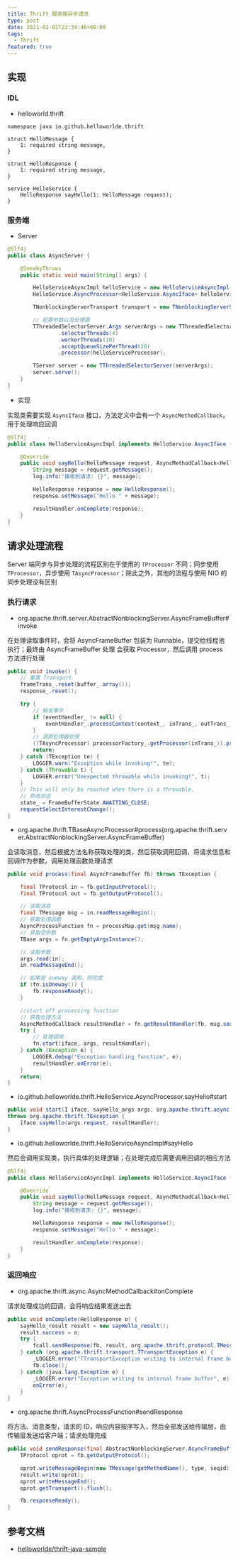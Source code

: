 ```yaml
---
title: Thrift 服务端异步请求
type: post
date: 2021-02-01T22:34:46+08:00
tags:
  - Thrift
featured: true
---
```


## 实现

### IDL

- helloworld.thrift

```thrift
namespace java io.github.helloworlde.thrift

struct HelloMessage {
    1: required string message,
}

struct HelloResponse {
    1: required string message,
}

service HelloService {
    HelloResponse sayHello(1: HelloMessage request);
}
```

### 服务端

- Server

```java
@Slf4j
public class AsyncServer {

    @SneakyThrows
    public static void main(String[] args) {

        HelloServiceAsyncImpl helloService = new HelloServiceAsyncImpl();
        HelloService.AsyncProcessor<HelloService.AsyncIface> helloServiceProcessor = new HelloService.AsyncProcessor<>(helloService);

        TNonblockingServerTransport transport = new TNonblockingServerSocket(9090);

        // 配置参数以及处理器
        TThreadedSelectorServer.Args serverArgs = new TThreadedSelectorServer.Args(transport)
                .selectorThreads(4)
                .workerThreads(10)
                .acceptQueueSizePerThread(20)
                .processor(helloServiceProcessor);

        TServer server = new TThreadedSelectorServer(serverArgs);
        server.serve();
    }
}
```

- 实现

实现类需要实现 `AsyncIface` 接口，方法定义中会有一个 `AsyncMethodCallback`，用于处理响应回调

```java
@Slf4j
public class HelloServiceAsyncImpl implements HelloService.AsyncIface {

    @Override
    public void sayHello(HelloMessage request, AsyncMethodCallback<HelloResponse> resultHandler) throws TException {
        String message = request.getMessage();
        log.info("接收到请求: {}", message);

        HelloResponse response = new HelloResponse();
        response.setMessage("Hello " + message);

        resultHandler.onComplete(response);
    }
}
```

## 请求处理流程

Server 端同步与异步处理的流程区别在于使用的 `TProcessor` 不同；同步使用 `TProcessor`，异步使用 `TAsyncProcessor`；除此之外，其他的流程与使用 NIO 的同步处理没有区别

### 执行请求

- org.apache.thrift.server.AbstractNonblockingServer.AsyncFrameBuffer#invoke

在处理读取事件时，会将 AsyncFrameBuffer 包装为 Runnable，提交给线程池执行；最终由 AsyncFrameBuffer 处理
会获取 Processor，然后调用 process 方法进行处理

```java
public void invoke() {
    // 重置 Transport
    frameTrans_.reset(buffer_.array());
    response_.reset();

    try {
        // 触发事件
        if (eventHandler_ != null) {
            eventHandler_.processContext(context_, inTrans_, outTrans_);
        }
        // 调用处理器处理
        ((TAsyncProcessor) processorFactory_.getProcessor(inTrans_)).process(this);
        return;
    } catch (TException te) {
        LOGGER.warn("Exception while invoking!", te);
    } catch (Throwable t) {
        LOGGER.error("Unexpected throwable while invoking!", t);
    }
    // This will only be reached when there is a throwable.
    // 修改状态
    state_ = FrameBufferState.AWAITING_CLOSE;
    requestSelectInterestChange();
}
```

- org.apache.thrift.TBaseAsyncProcessor#process(org.apache.thrift.server.AbstractNonblockingServer.AsyncFrameBuffer)

会读取消息，然后根据方法名称获取处理的类，然后获取调用回调，将请求信息和回调作为参数，调用处理函数处理请求

```java
public void process(final AsyncFrameBuffer fb) throws TException {

    final TProtocol in = fb.getInputProtocol();
    final TProtocol out = fb.getOutputProtocol();

    // 读取消息
    final TMessage msg = in.readMessageBegin();
    // 获取处理函数
    AsyncProcessFunction fn = processMap.get(msg.name);
    // 获取空参数
    TBase args = fn.getEmptyArgsInstance();

    // 读取参数
    args.read(in);
    in.readMessageEnd();

    // 如果是 oneway 调用，则完成
    if (fn.isOneway()) {
        fb.responseReady();
    }

    //start off processing function
    // 获取处理方法
    AsyncMethodCallback resultHandler = fn.getResultHandler(fb, msg.seqid);
    try {
        // 处理调用
        fn.start(iface, args, resultHandler);
    } catch (Exception e) {
        LOGGER.debug("Exception handling function", e);
        resultHandler.onError(e);
    }
    return;
}
```

- io.github.helloworlde.thrift.HelloService.AsyncProcessor.sayHello#start

```java
public void start(I iface, sayHello_args args, org.apache.thrift.async.AsyncMethodCallback<HelloResponse> resultHandler)
throws org.apache.thrift.TException {
    iface.sayHello(args.request, resultHandler);
}
```

- io.github.helloworlde.thrift.HelloServiceAsyncImpl#sayHello

然后会调用实现类，执行具体的处理逻辑；在处理完成后需要调用回调的相应方法

```java
@Slf4j
public class HelloServiceAsyncImpl implements HelloService.AsyncIface {

    @Override
    public void sayHello(HelloMessage request, AsyncMethodCallback<HelloResponse> resultHandler) throws TException {
        String message = request.getMessage();
        log.info("接收到请求: {}", message);

        HelloResponse response = new HelloResponse();
        response.setMessage("Hello " + message);

        resultHandler.onComplete(response);
    }
}
```

### 返回响应

- org.apache.thrift.async.AsyncMethodCallback#onComplete

请求处理成功的回调，会将响应结果发送出去

```java
public void onComplete(HelloResponse o) {
    sayHello_result result = new sayHello_result();
    result.success = o;
    try {
        fcall.sendResponse(fb, result, org.apache.thrift.protocol.TMessageType.REPLY, seqid);
    } catch (org.apache.thrift.transport.TTransportException e) {
        _LOGGER.error("TTransportException writing to internal frame buffer", e);
        fb.close();
    } catch (java.lang.Exception e) {
        _LOGGER.error("Exception writing to internal frame buffer", e);
        onError(e);
    }
}
```

- org.apache.thrift.AsyncProcessFunction#sendResponse

将方法、消息类型，请求的 ID，响应内容按序写入，然后全部发送给传输层，由传输层发送给客户端；请求处理完成

```java
public void sendResponse(final AbstractNonblockingServer.AsyncFrameBuffer fb, final TSerializable result, final byte type, final int seqid) throws TException {
    TProtocol oprot = fb.getOutputProtocol();

    oprot.writeMessageBegin(new TMessage(getMethodName(), type, seqid));
    result.write(oprot);
    oprot.writeMessageEnd();
    oprot.getTransport().flush();

    fb.responseReady();
}
```

## 参考文档

- [helloworlde/thrift-java-sample](https://github.com/helloworlde/thrift-java-sample)
